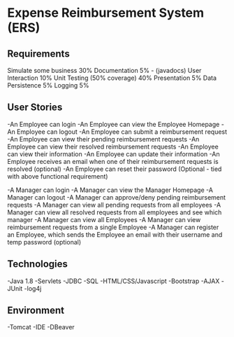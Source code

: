 # Expense Reimbursement System (ERS)

## **Requirements**

Simulate some business 30%
Documentation 5% - (javadocs)
User Interaction 10%
Unit Testing (50% coverage) 40%
Presentation 5%
Data Persistence 5%
Logging 5%

## **User Stories**

-An Employee can login
-An Employee can view the Employee Homepage
-An Employee can logout
-An Employee can submit a reimbursement request
-An Employee can view their pending reimbursement requests
-An Employee can view their resolved reimbursement requests
-An Employee can view their information
-An Employee can update their information
-An Employee receives an email when one of their reimbursement requests is resolved (optional)
-An Employee can reset their password (Optional - tied with above functional requirement)

-A Manager can login
-A Manager can view the Manager Homepage
-A Manager can logout
-A Manager can approve/deny pending reimbursement requests
-A Manager can view all pending requests from all employees
-A Manager can view all resolved requests from all employees and see which manager
-A Manager can view all Employees
-A Manager can view reimbursement requests from a single Employee
-A Manager can register an Employee, which sends the Employee an email with their username and temp password (optional)

## **Technologies**

-Java 1.8
-Servlets
-JDBC
-SQL
-HTML/CSS/Javascript
-Bootstrap
-AJAX
-JUnit
-log4j

## **Environment**

-Tomcat
-IDE
-DBeaver
